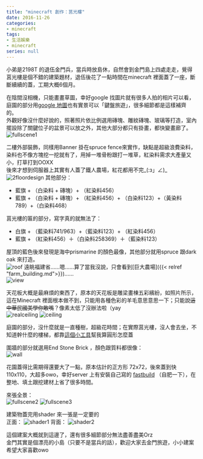 ```yaml
---
title: "minecraft 創作：莒光樓"
date: 2016-11-26
categories:
- minecraft
tags:
- 生活娛樂
- minecraft
series: null
---
```


小弟是2198T 的退伍金門兵，當兵時放島休，自然會到金門島上四處走走，覺得莒光樓是個不錯的建築題材，退伍後花了一點時間在minecraft 裡面蓋了一座，斷斷續續的蓋，工期大概6個月。  
<!--more-->
在陰間沒相機，只能畫畫草圖，幸好google 找圖片就有很多人拍的相片可以看，庭園的部分用[google 地圖](https://www.google.com.tw/maps/place/%E8%8E%92%E5%85%89%E6%A8%93)也有實景可以「鍵盤旅遊」，很多細節都是這樣補齊的。   
外觀好像沒什麼好說的，照著照片依比例選用磚塊、雕紋磚塊、玻璃等打造，室內擺設除了關鍵位子的盆景可以放之外，其他大部分都只有掛畫，都快變畫廊了。  
![fullscene1](/images/minecraft/JuguangTower/fullscene1.png)

二樓外部裝飾，同樣用Banner 掛在spruce fence來實作，缺點是超級浪費染料，染料也不像方塊挖一挖就有了，用掉一堆骨粉跟打一堆草，紅染料需求大產量又小，打草打到OOXX  
後來才想到伺服器上其實有人蓋了鐵人農場，紅花都用不完\_(:з」∠)\_  
![2floordesign](/images/minecraft/JuguangTower/2floordesign.png)
其他部分：  
* 藍旗 + （白染料 + 磚塊）+ （紅染料456）  
* 藍旗 + （白染料 + 磚塊）+ （紅染料456）+ （白染料123）+（黃染料789）+（白染料468）  

莒光樓的匾的部分，寫字真的就無法了：  
* 白旗 + （藍染料741/963）+（藍染料123）+ （紅染料456）  
* 藍旗 + （紅染料456）＋（白染料258369）＋（藍染料123）  

屋頂的藍色後來發現是海中prismarine 的顏色最像，其他部分就用spruce 跟dark oak 來打造。  
![roof](/images/minecraft/JuguangTower/roof.png)
遠眺福建省……嗯……算了當我沒說，只會看到[巨大農場]({{< relref "farm_building.md">}})……  
![view](/images/minecraft/JuguangTower/view.png)

天花板大概是最麻煩的東西了，原本的天花板是雕梁畫棟五彩繽紛，如照片所示，這在Minecraft 裡面根本做不到，只能用各種色彩的羊毛意思意思一下；只能說~~這中華民國美學你敢嘴~~？像素太低了沒辦法啦（yay  
![realceiling](/images/minecraft/JuguangTower/realceiling.jpg)
![ceiling](/images/minecraft/JuguangTower/ceiling.png)

庭園的部分，沒什麼就是一直種樹，超級花時間；在實際莒光樓，沒人會去坐，不知道幹什麼的樓梯，都靠[這個小工具](http://donatstudios.com/PixelCircleGenerator)幫我算圓形怎麼蓋  

圍牆的部分就選用End Stone Brick ，顏色跟質料都很像：  
![wall](/images/minecraft/JuguangTower/wall.png)

花園蓋得比需期得還要大了一點，原本估計的正方形 72x72，後來蓋到快110x110，大超多owo，幸好server 上有安裝自己寫的 [fastbuild](https://github.com/yodalee/FastBuild) （自肥一下），在整地、填土跟挖建材上省了很多時間。  

來張全景：  
![fullscene2](/images/minecraft/JuguangTower/fullscene2.png)
![fullscene3](/images/minecraft/JuguangTower/fullscene3.png)

建築物蓋完用shader 來一張是一定要的  
正面：
![shader1](/images/minecraft/JuguangTower/shader1.png)
背面：
![shader2](/images/minecraft/JuguangTower/shader2.png)

這個建案大概就到這邊了，還有很多細節部分無法盡善盡美Orz  
金門其實是個漂亮的小島（只要不是當兵的話），歡迎大家去金門旅遊，小小建案希望大家喜歡owo    
